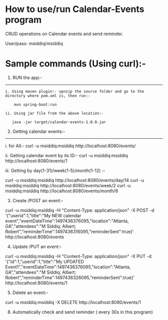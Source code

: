 # How to use/run Calendar-Events program
CRUD operations on Calendar events and send reminder.

User/pass: msiddiq/msiddiq

Sample commands (Using curl):- 
=============================

1. RUN the app:-
---------------

    i. Using maven plugin:- upnzip the source folder and go to the directory where pom.xml is, then run:-    

        mvn spring-boot:run
    
    ii. Using jar file from the above location:-

       java -jar target/calendar-events-1.0.0.jar 
    
    

2. Getting calendar events:-
---------------------------

i.  for All:-
curl -u msiddiq:msiddiq http://localhost:8080/events/

ii. Getting calendar event by its ID:-
curl -u msiddiq:msiddiq http://localhost:8080/events/1

iii. Getting by day(1-31)/week(1-5)/month(1-12) :-

curl -u msiddiq:msiddiq http://localhost:8080/events/day/14
curl -u msiddiq:msiddiq http://localhost:8080/events/week/2
curl -u msiddiq:msiddiq http://localhost:8080/events/month/6


3. Create /POST an event:-

curl -u msiddiq:msiddiq -H "Content-Type: application/json" -X POST -d '{"userid":1,"title":"My NEW calendar event","eventDateTime":1497436376095,"location":"Atlanta, GA","attendees":"M Siddiq; Albert; Robert","reminderTime":1497436316095,"reminderSent":true}' http://localhost:8080/events


4. Update /PUT an event:-

curl -u msiddiq:msiddiq -H "Content-Type: application/json" -X PUT -d '{"id":1,"userid":1,"title":"My UPDATED Event1","eventDateTime":1497436376095,"location":"Atlanta, GA","attendees":"M Siddiq; Albert; Robert","reminderTime":1497436326095,"reminderSent":true}' http://localhost:8080/events/1

   
5. Delete an event:-

curl -u msiddiq:msiddiq -X DELETE http://localhost:8080/events/1


8. Automatically check and send reminder ( every 30s in this program)

